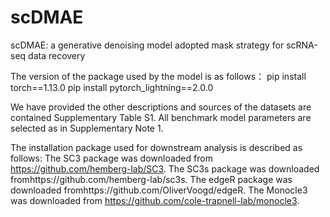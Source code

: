 # scDMAE
scDMAE: a generative denoising model adopted mask strategy for scRNA-seq data recovery


The version of the package used by the model is as follows：
pip install torch==1.13.0
pip install pytorch_lightning==2.0.0

We have provided the other descriptions and sources of the datasets are contained Supplementary Table S1.
All benchmark model parameters are selected as in Supplementary Note 1.

The installation package used for downstream analysis is described as follows:
The SC3 package was downloaded from https://github.com/hemberg-lab/SC3.
The SC3s package was downloaded fromhttps://github.com/hemberg-lab/sc3s.
The edgeR package was downloaded fromhttps://github.com/OliverVoogd/edgeR.
The Monocle3 was downloaded from https://github.com/cole-trapnell-lab/monocle3.
